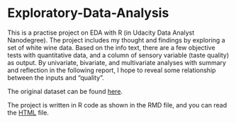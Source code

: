 # Exploratory-Data-Analysis
This is a practise project on EDA with R (in Udacity Data Analyst Nanodegree). The project includes my thought and findings by exploring a set of white wine data. Based on the info text, there are a few objective tests with quantitative data, and a column of sensory variable (taste quality) as output. By univariate, bivariate, and multivariate analyses with summary and reflection in the following report, I hope to reveal some relationship between the inputs and “quality”. 

The original dataset can be found [here](http://www3.dsi.uminho.pt/pcortez/wine/).

The project is written in R code as shown in the RMD file, and you can read the [HTML](https://cdn.rawgit.com/LuTang-Terrence/Exploratory-Data-Analysis/33f847ad/White_Wine_EDA_Lu_Tang.html) file.


